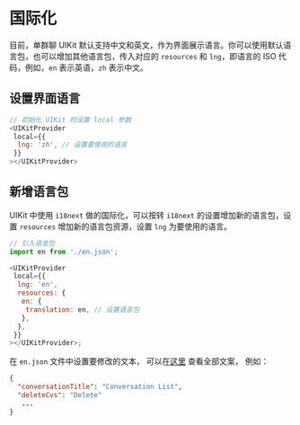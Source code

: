  # 国际化

目前，单群聊 UIKit 默认支持中文和英文，作为界面展示语言。你可以使用默认语言包，也可以增加其他语言包，传入对应的 `resources` 和 `lng`，即语言的 ISO 代码，例如，`en` 表示英语，`zh` 表示中文。

## 设置界面语言

```JavaScript
// 初始化 UIKit 时设置 local 参数
<UIKitProvider
 local={{
  lng: 'zh', // 设置要使用的语言
 }}
></UIKitProvider>
```

## 新增语言包

UIKit 中使用 `i18next` 做的国际化，可以按转 `i18next` 的设置增加新的语言包，设置 `resources` 增加新的语言包资源，设置 `lng` 为要使用的语言。

```JavaScript
// 引入语言包
import en from './en.json';

<UIKitProvider
 local={{
  lng: 'en',
  resources: {
   en: {
    translation: en, // 设置语言包
   },
  },
 }}
></UIKitProvider>;
```

在 `en.json` 文件中设置要修改的文本， 可以在[这里](https://github.com/easemob/Easemob-UIKit-web/tree/dev/local) 查看全部文案， 例如：

```json
{
  "conversationTitle": "Conversation List", 
  "deleteCvs": "Delete"
   ...
}
```